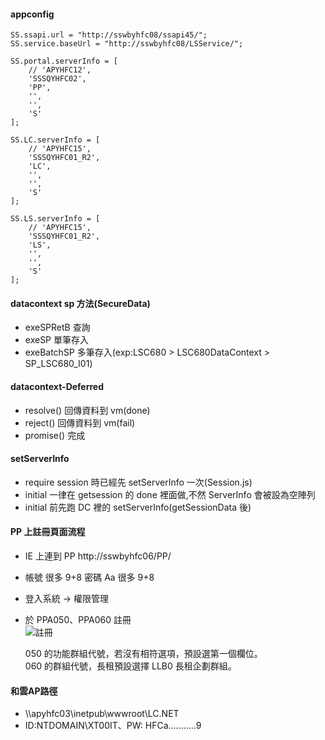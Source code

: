 #### appconfig

```
SS.ssapi.url = "http://sswbyhfc08/ssapi45/";
SS.service.baseUrl = "http://sswbyhfc08/LSService/";
```

```
SS.portal.serverInfo = [
    // 'APYHFC12',
    'SSSQYHFC02',
    'PP',
    '',
    '',
    'S'
];
```

```
SS.LC.serverInfo = [
    // 'APYHFC15',
    'SSSQYHFC01_R2',
    'LC',
    '',
    '',
    'S'
];
```

```
SS.LS.serverInfo = [
    // 'APYHFC15',
    'SSSQYHFC01_R2',
    'LS',
    '',
    '',
    'S'
];
```

#### datacontext sp 方法(SecureData)

-   exeSPRetB 查詢
-   exeSP 單筆存入
-   exeBatchSP 多筆存入(exp:LSC680 > LSC680DataContext > SP_LSC680_I01)

#### datacontext-Deferred

-   resolve() 回傳資料到 vm(done)
-   reject() 回傳資料到 vm(fail)
-   promise() 完成

#### setServerInfo

-   require session 時已經先 setServerInfo 一次(Session.js)
-   initial 一律在 getsession 的 done 裡面做,不然 ServerInfo 會被設為空陣列
-   initial 前先跑 DC 裡的 setServerInfo(getSessionData 後)

#### PP 上註冊頁面流程

-   IE 上連到 PP http://sswbyhfc06/PP/
-   帳號 很多 9+8 密碼 Aa 很多 9+8
-   登入系統 → 權限管理
-   於 PPA050、PPA060 註冊  
    ![註冊](https://i.ibb.co/g3SgqxD/90435436-3096217243735647-8716227735971692544-o.jpg)

    050 的功能群組代號，若沒有相符選項，預設選第一個欄位。<br/>
    060 的群組代號，長租預設選擇 LLB0 長租企劃群組。

#### 和雲AP路徑

-   \\\apyhfc03\inetpub\wwwroot\LC.NET
-   ID:NTDOMAIN\XT00IT、PW: HFCa...........9